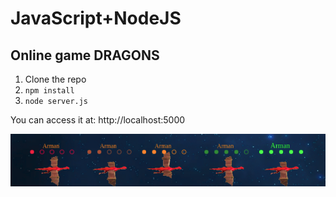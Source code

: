 # JavaScript+NodeJS 

## Online game DRAGONS

1. Clone the repo
2. `npm install`
3. `node server.js`

You can access it at: http://localhost:5000

![screenshot](demo-images/demo-health.png)
